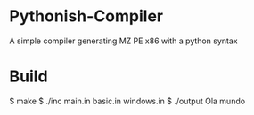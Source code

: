 Pythonish-Compiler
==================

A simple compiler generating MZ PE x86 with a python syntax

Build
=====
$ make
$ ./inc main.in basic.in windows.in
$ ./output
  Ola mundo